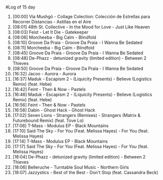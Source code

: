 #Log of 15 day

1. [00:00] Vía Mushgó - Collage Colection: Colección de Estrellas para Recorrer Distancias - Astillas en el Aire
1. [08:01] 48th St. Collective - In the Mood for Love - Just Like Heaven
1. [08:03] Feist - Let It Die - Gatekeeper
1. [08:06] Morcheeba - Big Calm - Blindfold
1. [08:10] Groove Da Praia - Groove Da Praia - I Wanna Be Sedated
1. [08:11] Morcheeba - Big Calm - Blindfold
1. [08:45] Groove Da Praia - Groove Da Praia - I Wanna Be Sedated
1. [08:48] De-Phazz - detunized gravity (limited edition) - Between 2 Thieves
1. [08:50] Groove Da Praia - Groove Da Praia - I Wanna Be Sedated
1. [16:32] Jacoo - Aurora - Aurora
1. [16:37] Maduk - Escapism 2 - (Liquicity Presents) - Believe (Logistics Remix) (feat. Hebe)
1. [16:42] Feint - Then & Now - Pastels
1. [16:46] Maduk - Escapism 2 - (Liquicity Presents) - Believe (Logistics Remix) (feat. Hebe)
1. [16:56] Feint - Then & Now - Pastels
1. [16:58] Dabin - Ghost Hack - Ghost Hack
1. [17:02] Seven Lions - Strangers (Remixes) - Strangers (Matrix & Futurebound Remix) (feat. Tove Lo)
1. [17:06] T-Mass - Modulus EP - Black Mountains
1. [17:10] Said The Sky - For You (Feat. Melissa Hayes) - For You (feat. Melissa Hayes)
1. [17:14] T-Mass - Modulus EP - Black Mountains
1. [17:17] Said The Sky - For You (Feat. Melissa Hayes) - For You (feat. Melissa Hayes)
1. [18:04] De-Phazz - detunized gravity (limited edition) - Between 2 Thieves
1. [18:06] Belleruche - Turntable Soul Music - Northern Girls
1. [18:07] Jazzystics - Best of the Best - Don't Stop (feat. Cassandra Beck)
